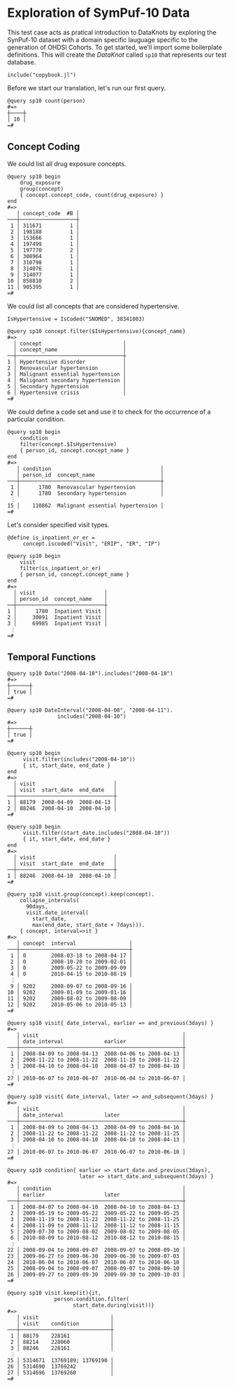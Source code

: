 # Exploration of SymPuf-10 Data

This test case acts as pratical introduction to DataKnots by
exploring the SynPuf-10 dataset with a domain specific lauguage
specific to the generation of OHDSI Cohorts. To get started,
we'll import some boilerplate definitions. This will create the
*DataKnot* called `sp10` that represents our test database.

    include("copybook.jl")

Before we start our translation, let's run our first query.

    @query sp10 count(person)
    #=>
    ┼────┼
    │ 10 │
    =#

## Concept Coding

We could list all drug exposure concepts.

    @query sp10 begin
        drug_exposure
        group(concept)
        { concept.concept_code, count(drug_exposure) }
    end
    #=>
       │ concept_code  #B │
    ───┼──────────────────┼
     1 │ 311671         1 │
     2 │ 198188         1 │
     3 │ 153666         1 │
     4 │ 197499         1 │
     5 │ 197770         2 │
     6 │ 308964         1 │
     7 │ 310798         1 │
     8 │ 314076         1 │
     9 │ 314077         1 │
    10 │ 858810         2 │
    11 │ 905395         1 │
    =#

We could list all concepts that are considered hypertensive.

    IsHypertensive = IsCoded("SNOMED", 38341003)

    @query sp10 concept.filter($IsHypertensive){concept_name}
    #=>
      │ concept                          │
      │ concept_name                     │
    ──┼──────────────────────────────────┼
    1 │ Hypertensive disorder            │
    2 │ Renovascular hypertension        │
    3 │ Malignant essential hypertension │
    4 │ Malignant secondary hypertension │
    5 │ Secondary hypertension           │
    6 │ Hypertensive crisis              │
    =#

We could define a code set and use it to check for the occurrence of a
particular condition.

    @query sp10 begin
        condition
        filter(concept.$IsHypertensive)
        { person_id, concept.concept_name }
    end
    #=>
       │ condition                                   │
       │ person_id  concept_name                     │
    ───┼─────────────────────────────────────────────┼
     1 │      1780  Renovascular hypertension        │
     2 │      1780  Secondary hypertension           │
     ⋮
    15 │    110862  Malignant essential hypertension │
    =#

Let's consider specified visit types.

    @define is_inpatient_or_er =
         concept.iscoded("Visit", "ERIP", "ER", "IP")

    @query sp10 begin
        visit
        filter(is_inpatient_or_er)
        { person_id, concept.concept_name }
    end
    #=>
      │ visit                      │
      │ person_id  concept_name    │
    ──┼────────────────────────────┼
    1 │      1780  Inpatient Visit │
    2 │     30091  Inpatient Visit │
    3 │     69985  Inpatient Visit │
     ⋮
    =#

## Temporal Functions

    @query sp10 Date("2008-04-10").includes("2008-04-10")
    #=>
    ┼──────┼
    │ true │
    =#

    @query sp10 DateInterval("2008-04-08", "2008-04-11").
                    includes("2008-04-10")
    #=>
    ┼──────┼
    │ true │
    =#

    @query sp10 begin
         visit.filter(includes("2008-04-10"))
         { it, start_date, end_date }
    end
    #=>
      │ visit                         │
      │ visit  start_date  end_date   │
    ──┼───────────────────────────────┼
    1 │ 88179  2008-04-09  2008-04-13 │
    2 │ 88246  2008-04-10  2008-04-10 │
    =#

    @query sp10 begin
         visit.filter(start_date.includes("2008-04-10"))
         { it, start_date, end_date }
    end
    #=>
      │ visit                         │
      │ visit  start_date  end_date   │
    ──┼───────────────────────────────┼
    1 │ 88246  2008-04-10  2008-04-10 │
    =#

    @query sp10 visit.group(concept).keep(concept).
        collapse_intervals(
          90days,
          visit.date_interval(
            start_date,
            max(end_date, start_date + 7days))).
        { concept, interval=>it }
    #=>
       │ concept  interval                 │
    ───┼───────────────────────────────────┼
     1 │ 0        2008-03-18 to 2008-04-17 │
     2 │ 0        2008-10-20 to 2009-02-01 │
     3 │ 0        2009-05-22 to 2009-09-09 │
     4 │ 0        2010-04-15 to 2010-08-19 │
     ⋮
     9 │ 9202     2008-09-07 to 2008-09-16 │
    10 │ 9202     2009-01-09 to 2009-01-16 │
    11 │ 9202     2009-08-02 to 2009-08-09 │
    12 │ 9202     2010-05-06 to 2010-05-13 │
    =#

    @query sp10 visit{ date_interval, earlier => and_previous(3days) }
    #=>
       │ visit                                              │
       │ date_interval             earlier                  │
    ───┼────────────────────────────────────────────────────┼
     1 │ 2008-04-09 to 2008-04-13  2008-04-06 to 2008-04-13 │
     2 │ 2008-11-22 to 2008-11-22  2008-11-19 to 2008-11-22 │
     3 │ 2008-04-10 to 2008-04-10  2008-04-07 to 2008-04-10 │
     ⋮
    27 │ 2010-06-07 to 2010-06-07  2010-06-04 to 2010-06-07 │
    =#

    @query sp10 visit{ date_interval, later => and_subsequent(3days) }
    #=>
       │ visit                                              │
       │ date_interval             later                    │
    ───┼────────────────────────────────────────────────────┼
     1 │ 2008-04-09 to 2008-04-13  2008-04-09 to 2008-04-16 │
     2 │ 2008-11-22 to 2008-11-22  2008-11-22 to 2008-11-25 │
     3 │ 2008-04-10 to 2008-04-10  2008-04-10 to 2008-04-13 │
     ⋮
    27 │ 2010-06-07 to 2010-06-07  2010-06-07 to 2010-06-10 │
    =#

    @query sp10 condition{ earlier => start_date.and_previous(3days),
                           later => start_date.and_subsequent(3days) }
    #=>
       │ condition                                          │
       │ earlier                   later                    │
    ───┼────────────────────────────────────────────────────┼
     1 │ 2008-04-07 to 2008-04-10  2008-04-10 to 2008-04-13 │
     2 │ 2009-05-19 to 2009-05-22  2009-05-22 to 2009-05-25 │
     3 │ 2008-11-19 to 2008-11-22  2008-11-22 to 2008-11-25 │
     4 │ 2008-11-09 to 2008-11-12  2008-11-12 to 2008-11-15 │
     5 │ 2009-07-30 to 2009-08-02  2009-08-02 to 2009-08-05 │
     6 │ 2010-08-09 to 2010-08-12  2010-08-12 to 2010-08-15 │
     ⋮
    22 │ 2008-09-04 to 2008-09-07  2008-09-07 to 2008-09-10 │
    23 │ 2009-06-27 to 2009-06-30  2009-06-30 to 2009-07-03 │
    24 │ 2010-06-04 to 2010-06-07  2010-06-07 to 2010-06-10 │
    25 │ 2008-09-04 to 2008-09-07  2008-09-07 to 2008-09-10 │
    26 │ 2009-09-27 to 2009-09-30  2009-09-30 to 2009-10-03 │
    =#

    @query sp10 visit.keep(it){it,
                   person.condition.filter(
                         start_date.during(visit))}
    #=>
       │ visit                       │
       │ visit    condition          │
    ───┼─────────────────────────────┼
     1 │ 88179    228161             │
     2 │ 88214    228060             │
     3 │ 88246    228161             │
     ⋮
    25 │ 5314671  13769189; 13769190 │
    26 │ 5314690  13769242           │
    27 │ 5314696  13769260           │
    =#

